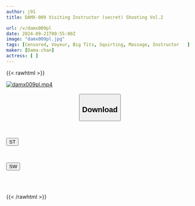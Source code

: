 ```yaml
---
author: j91
title: DAMX-009 Visiting Instructor (secret) Shooting Vol.2

url: /v/damx009pl
date: 2024-09-21T00:55:00Z
image: "damx009pl.jpg"
tags: [Censored, Voyeur, Big Tits, Squirting, Massage, Instructor	]
maker: [Dama-chan]
actress: [ ]
---
```



{{< rawhtml >}}

<div class="video" data-videoid="XJM61mZZAZSDJax">
    <a href="javascript:;">
        <img src="/v/damx009pl/damx009pl.jpg" width="WIDTH" height="HEIGHT" alt="damx009pl.mp4" loading="lazy">
    </a>
</div>

<script type="text/javascript" src="https://j91.asia/asset/on-demand-st.js"></script>

<br>
  <link rel="stylesheet" href="https://j91.asia/asset/bs5.css">
  
  <center>
  <button class="btn btn-primary" type="button" data-bs-toggle="collapse" data-bs-target=".multi-collapse" aria-expanded="false" aria-controls="multiCollapseExample1 multiCollapseExample2"><h2>Download</h2></button></center>
</p>
<div class="row">
  <div class="col">
    <div class="collapse multi-collapse" id="multiCollapseExample1">
      <div class="card card-body">
	      	      <br>
<div class="buttons">  
<p><a href="/v/damx009pl/st.html" target="_blank"><button class="btn-hover color-3"><i class="fa fa-download"></i> ST</button></a></p></div>
    </div>
  </div>
</div>
  <div class="col">
    <div class="collapse multi-collapse" id="multiCollapseExample2">
      <div class="card card-body">
	      <br>
<div class="buttons">
<p><a href="/v/damx009pl/sw.html" target="_blank"><button class="btn-hover color-2"><i class="fa fa-download"></i> SW</button></a></p></div>
<br><br>
      </div>
    </div>
  </div>
</div>

{{< /rawhtml >}}
